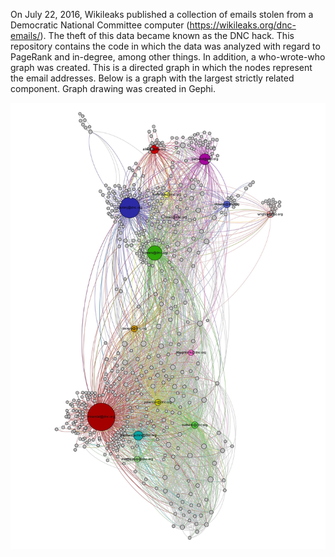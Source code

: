 On July 22, 2016, Wikileaks published a collection of emails stolen from a Democratic National Committee computer (https://wikileaks.org/dnc-emails/). The theft of this data became known as the DNC hack.    This repository contains the code in which the data was analyzed with regard to PageRank and in-degree, among other things. In addition, a who-wrote-who graph was created. This is a directed graph in which the nodes represent the email addresses.  Below is a graph with the largest strictly related component. Graph drawing was created in Gephi.

<img src="Gephi_drawing.jpg">


